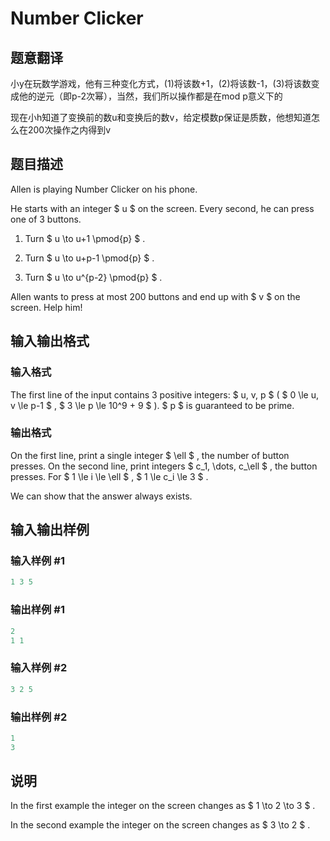 # Number Clicker

## 题意翻译

小y在玩数学游戏，他有三种变化方式，(1)将该数+1，(2)将该数-1，(3)将该数变成他的逆元（即p-2次幂），当然，我们所以操作都是在mod p意义下的

现在小h知道了变换前的数u和变换后的数v，给定模数p保证是质数，他想知道怎么在200次操作之内得到v

## 题目描述

Allen is playing Number Clicker on his phone.

He starts with an integer $ u $ on the screen. Every second, he can press one of 3 buttons.

1. Turn $ u \to u+1 \pmod{p} $ .

2. Turn $ u \to u+p-1 \pmod{p} $ .

3. Turn $ u \to u^{p-2} \pmod{p} $ .

Allen wants to press at most 200 buttons and end up with $ v $ on the screen. Help him!

## 输入输出格式

### 输入格式

The first line of the input contains 3 positive integers: $ u, v, p $ ( $ 0 \le u, v \le p-1 $ , $ 3 \le p \le 10^9 + 9 $ ). $ p $ is guaranteed to be prime.

### 输出格式

On the first line, print a single integer $ \ell $ , the number of button presses. On the second line, print integers $ c_1, \dots, c_\ell $ , the button presses. For $ 1 \le i \le \ell $ , $ 1 \le c_i \le 3 $ .

We can show that the answer always exists.

## 输入输出样例

### 输入样例 #1

```cpp
1 3 5

```
### 输出样例 #1

```cpp
2
1 1

```
### 输入样例 #2

```cpp
3 2 5

```
### 输出样例 #2

```cpp
1
3

```
## 说明

In the first example the integer on the screen changes as $ 1 \to 2 \to 3 $ .

In the second example the integer on the screen changes as $ 3 \to 2 $ .

